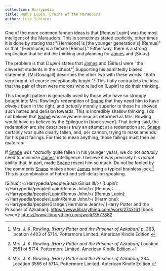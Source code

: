 ```yaml
---
collection: Harrypedia
title: Remus Lupin, Brains of the Marauders
author: Luke Schierer
---
```


One of the more common fannon ideas is that [Remus Lupin] was the most inteligent of the Marauders. This is sometimes stated explicitly, other times it is done by stating that "[Hermione] is [the younger generation's] [Remus]" or that "[Hermione] is a female [Remus]." Either way, there is a strong implication that he did the thinking and planning for [James] and [Sirius].

The problem is that _[Lupin]_ states that [James] and [Sirius] were "the cleverest students in the school."[^240130-1] Supporting his admittedly biased statement, [McGonagall] describes the other two with these words: "Both very bright, of course exceptionally bright."[^240130-2] This flatly contradicts the idea that the pair of them were morons who relied on [Lupin] to do their thinking.

This thought pattern is generally used by those who have so strongly bought into Mrs. Rowling's redemption of [Snape] that they need him to have _always_ been in the right, and _actually_ morally superior to those he showed such hatred and derision towards. This is incredibly shallow thinking. I do not believe that [Snape] was anywhere near as reformed as Mrs. Rowling would have us believe by the Epilogue in [book seven]. That being said, the redemption arc she describes is _truly_ an attempt at a redemption arc. [Snape] certainly _was_ quite clearly fallen, and, per cannon, trying to make amends for his past failings. For this to mean anything, those failings must then _be quite real_.

If [Snape] _was_ \*_actually_ quite fallen in his younger years, we do not _actually_ need to minimize [James]' intelligence. I believe it was precisely his _actual_ ability that, in part, made [Snape] resent him so much. Do not be fooled by the comments [Snape] makes about [James] being a typical brainless jock.[^240130-3] This is a combination of hatred and self-delusion speaking.

[Snape]: /Harrypedia/people/Snape/Severus/
[James]: /Harrypedia/people/Potter/James/

[Sirius]: </Harrypedia/people/Black/Sirius III/>/
[Lupin]: </Harrypedia/people/Lupin/Remus John/>/
[Remus]: </Harrypedia/people/Lupin/Remus John/>/
[Remus Lupin]: </Harrypedia/people/Lupin/Remus John/>/
[Hermione]: </Harrypedia/people/Granger/Hermione Jean/>/
[Harry Potter and the Prisoner of Azkaban]: https://www.librarything.com/work/2742161
[book seven]: https://www.librarything.com/work/3577382

[^240130-1]: 
    Mrs. J. K. Rowling.
    _[Harry Potter and the Prisoner of Azkaban]_
    p. 363, location 4403 of 5714. Pottermore Limited. American Kindle Edition.

[^240130-2]: 
    Mrs. J. K. Rowling.
    _[Harry Potter and the Prisoner of Azkaban]_
    Location 2551 of 5714. Pottermore Limited. American Kindle Edition.

[^240130-3]: 
    Mrs. J. K. Rowling.
    _[Harry Potter and the Prisoner of Azkaban]_
    284 Location 3556 of 5714. Pottermore Limited. American Kindle Edition.
